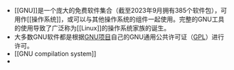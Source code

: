 - [[GNU]]是一个庞大的免费软件集合（截至2023年9月拥有385个软件包），可用作[[操作系统]]，或可以与其他操作系统的组件一起使用。完整的GNU工具的使用导致了广泛称为[[Linux]]的操作系统家族的诞生。
- 大多数GNU软件都是根据[GNU项目](https://en.wikipedia.org/wiki/GNU_Project)自己的GNU通用公共许可证（[GPL](https://en.wikipedia.org/wiki/GNU_General_Public_License)）进行许可。
- [[GNU compilation system]]
-